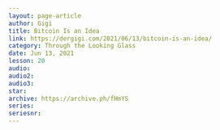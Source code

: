 ```yaml
---
layout: page-article
author: Gigi
title: Bitcoin Is an Idea
link: https://dergigi.com/2021/06/13/bitcoin-is-an-idea/
category: Through the Looking Glass
date: Jun 13, 2021
lesson: 20
audio: 
audio2: 
audio3: 
star: 
archive: https://archive.ph/fHmYS
series: 
seriesnr: 
---
```

